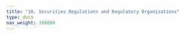 ```yaml
---
title: "18. Securities Regulations and Regulatory Organizations"
type: docs
nav_weight: 180000
---
```

